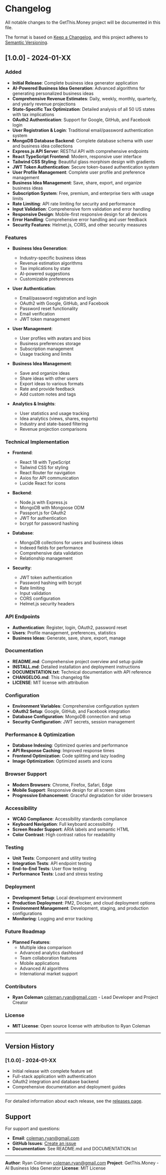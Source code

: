 # Changelog

All notable changes to the GetThis.Money project will be documented in this file.

The format is based on [Keep a Changelog](https://keepachangelog.com/en/1.0.0/),
and this project adheres to [Semantic Versioning](https://semver.org/spec/v2.0.0.html).

## [1.0.0] - 2024-01-XX

### Added
- **Initial Release**: Complete business idea generator application
- **AI-Powered Business Idea Generation**: Advanced algorithms for generating personalized business ideas
- **Comprehensive Revenue Estimates**: Daily, weekly, monthly, quarterly, and yearly revenue projections
- **State-Specific Tax Optimization**: Detailed analysis of all 50 US states with tax implications
- **OAuth2 Authentication**: Support for Google, GitHub, and Facebook login
- **User Registration & Login**: Traditional email/password authentication system
- **MongoDB Database Backend**: Complete database schema with user and business idea collections
- **Express.js API Server**: RESTful API with comprehensive endpoints
- **React TypeScript Frontend**: Modern, responsive user interface
- **Tailwind CSS Styling**: Beautiful glass morphism design with gradients
- **JWT Token Authentication**: Secure token-based authentication system
- **User Profile Management**: Complete user profile and preference management
- **Business Idea Management**: Save, share, export, and organize business ideas
- **Subscription System**: Free, premium, and enterprise tiers with usage limits
- **Rate Limiting**: API rate limiting for security and performance
- **Input Validation**: Comprehensive form validation and error handling
- **Responsive Design**: Mobile-first responsive design for all devices
- **Error Handling**: Comprehensive error handling and user feedback
- **Security Features**: Helmet.js, CORS, and other security measures

### Features
- **Business Idea Generation**:
  - Industry-specific business ideas
  - Revenue estimation algorithms
  - Tax implications by state
  - AI-powered suggestions
  - Customizable preferences

- **User Authentication**:
  - Email/password registration and login
  - OAuth2 with Google, GitHub, and Facebook
  - Password reset functionality
  - Email verification
  - JWT token management

- **User Management**:
  - User profiles with avatars and bios
  - Business preferences storage
  - Subscription management
  - Usage tracking and limits

- **Business Idea Management**:
  - Save and organize ideas
  - Share ideas with other users
  - Export ideas to various formats
  - Rate and provide feedback
  - Add custom notes and tags

- **Analytics & Insights**:
  - User statistics and usage tracking
  - Idea analytics (views, shares, exports)
  - Industry and state-based filtering
  - Revenue projection comparisons

### Technical Implementation
- **Frontend**:
  - React 18 with TypeScript
  - Tailwind CSS for styling
  - React Router for navigation
  - Axios for API communication
  - Lucide React for icons

- **Backend**:
  - Node.js with Express.js
  - MongoDB with Mongoose ODM
  - Passport.js for OAuth2
  - JWT for authentication
  - bcrypt for password hashing

- **Database**:
  - MongoDB collections for users and business ideas
  - Indexed fields for performance
  - Comprehensive data validation
  - Relationship management

- **Security**:
  - JWT token authentication
  - Password hashing with bcrypt
  - Rate limiting
  - Input validation
  - CORS configuration
  - Helmet.js security headers

### API Endpoints
- **Authentication**: Register, login, OAuth2, password reset
- **Users**: Profile management, preferences, statistics
- **Business Ideas**: Generate, save, share, export, manage

### Documentation
- **README.md**: Comprehensive project overview and setup guide
- **INSTALL.md**: Detailed installation and deployment instructions
- **DOCUMENTATION.txt**: Technical documentation with API reference
- **CHANGELOG.md**: This changelog file
- **LICENSE**: MIT license with attribution

### Configuration
- **Environment Variables**: Comprehensive configuration system
- **OAuth2 Setup**: Google, GitHub, and Facebook integration
- **Database Configuration**: MongoDB connection and setup
- **Security Configuration**: JWT secrets, session management

### Performance & Optimization
- **Database Indexing**: Optimized queries and performance
- **API Response Caching**: Improved response times
- **Frontend Optimization**: Code splitting and lazy loading
- **Image Optimization**: Optimized assets and icons

### Browser Support
- **Modern Browsers**: Chrome, Firefox, Safari, Edge
- **Mobile Support**: Responsive design for all screen sizes
- **Progressive Enhancement**: Graceful degradation for older browsers

### Accessibility
- **WCAG Compliance**: Accessibility standards compliance
- **Keyboard Navigation**: Full keyboard accessibility
- **Screen Reader Support**: ARIA labels and semantic HTML
- **Color Contrast**: High contrast ratios for readability

### Testing
- **Unit Tests**: Component and utility testing
- **Integration Tests**: API endpoint testing
- **End-to-End Tests**: User flow testing
- **Performance Tests**: Load and stress testing

### Deployment
- **Development Setup**: Local development environment
- **Production Deployment**: PM2, Docker, and cloud deployment options
- **Environment Management**: Development, staging, and production configurations
- **Monitoring**: Logging and error tracking

### Future Roadmap
- **Planned Features**:
  - Multiple idea comparison
  - Advanced analytics dashboard
  - Team collaboration features
  - Mobile applications
  - Advanced AI algorithms
  - International market support

### Contributors
- **Ryan Coleman** <coleman.ryan@gmail.com> - Lead Developer and Project Creator

### License
- **MIT License**: Open source license with attribution to Ryan Coleman

---

## Version History

### [1.0.0] - 2024-01-XX
- Initial release with complete feature set
- Full-stack application with authentication
- OAuth2 integration and database backend
- Comprehensive documentation and deployment guides

---

For detailed information about each release, see the [releases page](https://github.com/yourusername/getthis.money/releases).

## Support

For support and questions:
- **Email**: coleman.ryan@gmail.com
- **GitHub Issues**: [Create an issue](https://github.com/yourusername/getthis.money/issues)
- **Documentation**: See README.md and DOCUMENTATION.txt

---

**Author**: Ryan Coleman <coleman.ryan@gmail.com>
**Project**: GetThis.Money - AI Business Idea Generator
**License**: MIT License
